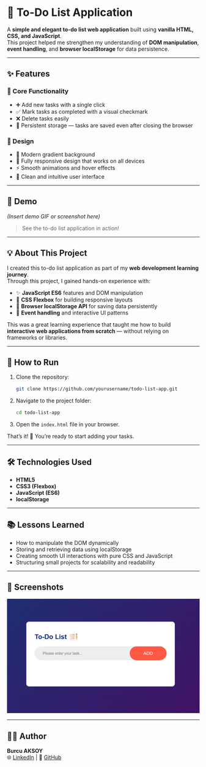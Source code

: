 # 📝 To-Do List Application

A **simple and elegant to-do list web application** built using **vanilla HTML, CSS, and JavaScript**.  
This project helped me strengthen my understanding of **DOM manipulation**, **event handling**, and **browser localStorage** for data persistence.

---

## ✨ Features

### 🧩 Core Functionality
- ➕ Add new tasks with a single click  
- ✅ Mark tasks as completed with a visual checkmark  
- ❌ Delete tasks easily  
- 💾 Persistent storage — tasks are saved even after closing the browser  

### 🎨 Design
- 🌈 Modern gradient background  
- 📱 Fully responsive design that works on all devices  
- ⚡ Smooth animations and hover effects  
- 🧼 Clean and intuitive user interface  

---

## 🎥 Demo
*(Insert demo GIF or screenshot here)*  
> See the to-do list application in action!

---

## 💡 About This Project

I created this to-do list application as part of my **web development learning journey**.  
Through this project, I gained hands-on experience with:

- ✨ **JavaScript ES6** features and DOM manipulation  
- 🧱 **CSS Flexbox** for building responsive layouts  
- 💾 **Browser localStorage API** for saving data persistently  
- 🎯 **Event handling** and interactive UI patterns  

This was a great learning experience that taught me how to build **interactive web applications from scratch** — without relying on frameworks or libraries.

---

## 🚀 How to Run

1. Clone the repository:
   ```bash
   git clone https://github.com/yourusername/todo-list-app.git
   ```
2. Navigate to the project folder:
   ```bash
   cd todo-list-app
   ```
3. Open the `index.html` file in your browser.

That’s it! 🎉 You’re ready to start adding your tasks.

---

## 🛠️ Technologies Used
- **HTML5**  
- **CSS3 (Flexbox)**  
- **JavaScript (ES6)**  
- **localStorage**

---

## 📚 Lessons Learned
- How to manipulate the DOM dynamically  
- Storing and retrieving data using localStorage  
- Creating smooth UI interactions with pure CSS and JavaScript  
- Structuring small projects for scalability and readability  

---

## 📸 Screenshots
*![screenshot](./assets/image.png)*

---

## 👨‍💻 Author
**Burcu AKSOY**  
🌐 [LinkedIn](www.linkedin.com/in/burcuaksoy-ch) | 🐙 [GitHub](https://github.com/burcuaksoy-ch)
